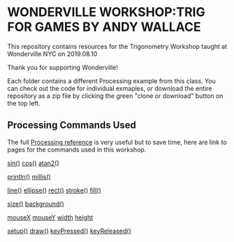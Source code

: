 # WONDERVILLE WORKSHOP:TRIG FOR GAMES BY ANDY WALLACE

This repository contains resources for the Trigonometry Workshop taught at Wonderville NYC on 2019.08.10

Thank you for supporting Wonderville!

Each folder contains a different Processing example from this class. You can check out the code for individual exmaples, or download the entire repository as a zip file by clicking the green "clone or download" button on the top left.

## Processing Commands Used

The full [Processing reference](https://processing.org/reference/) is very useful but to save time, here are link to pages for the commands used in this workshop.

[sin()](https://processing.org/reference/sin_.html)
[cos()](https://processing.org/reference/cos_.html)
[atan2()](https://processing.org/reference/atan2_.html)

[println()](https://processing.org/reference/println_.html)
[millis()](https://processing.org/reference/millis_.html)

[line()](https://processing.org/reference/line_.html)
[ellipse()](https://processing.org/reference/ellipse_.html)
[rect()](https://processing.org/reference/rect_.html)
[stroke()](https://processing.org/reference/stroke_.html)
[fill()](https://processing.org/reference/fill_.html)

[size()](https://processing.org/reference/size_.html)
[background()](https://processing.org/reference/background_.html)

[mouseX](https://processing.org/reference/mouseX.html)
[mouseY](https://processing.org/reference/mouseY.html)
[width](https://processing.org/reference/width.html)
[height](https://processing.org/reference/height.html)

[setup()](https://processing.org/reference/setup_.html)
[draw()](https://processing.org/reference/draw_.html)
[keyPressed()](https://processing.org/reference/keyPressed_.html)
[keyReleased()](https://processing.org/reference/keyReleased_.html)

